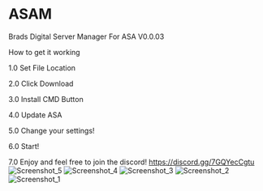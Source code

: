 # ASAM
Brads Digital Server Manager For ASA V0.0.03


How to get it working

1.0
Set File Location

2.0 
Click Download

3.0
Install CMD Button

4.0
Update ASA

5.0
Change your settings!

6.0
Start!

7.0 
Enjoy and feel free to join the discord!
https://discord.gg/7GQYecCgtu
![Screenshot_5](https://github.com/CSBrad/ASAM/assets/57268178/d2eb700a-5364-4b0a-a1d0-713655f14e6b)
![Screenshot_4](https://github.com/CSBrad/ASAM/assets/57268178/f9ee0a77-a057-49b3-ad52-4efc4cc4b118)
![Screenshot_3](https://github.com/CSBrad/ASAM/assets/57268178/3c600ce9-7181-4b6f-9258-e2d8d518dcc8)
![Screenshot_2](https://github.com/CSBrad/ASAM/assets/57268178/a10db085-6bd6-4abc-b593-fa928a39a187)
![Screenshot_1](https://github.com/CSBrad/ASAM/assets/57268178/88217108-af0d-4f8a-a5b8-b89769010c5a)
